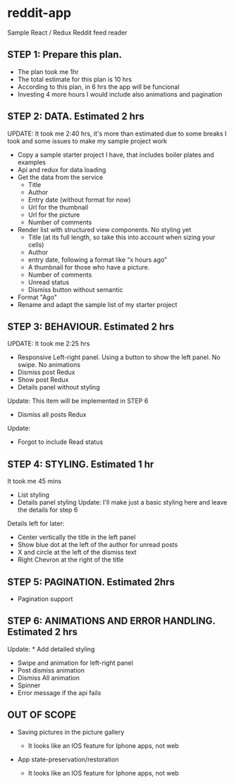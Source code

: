 # reddit-app
Sample React / Redux Reddit feed reader


## STEP 1: Prepare this plan. 

  - The plan took me 1hr
  - The total estimate for this plan is 10 hrs
  - According to this plan, in 6 hrs the app will be funcional
  - Investing 4 more hours I would include also animations and pagination

## STEP 2: DATA. Estimated 2 hrs

UPDATE: It took me 2:40 hrs, it's more than estimated due to some breaks I took and some issues to make my sample project work

* Copy a sample starter project I have, that includes boiler plates and examples
* Api and redux for data loading
* Get the data from the service
  - Title
  - Author
  - Entry date (without format for now)
  - Url for the thumbnail
  - Url for the picture
  - Number of comments
* Render list with structured view components. No styling yet
  - Title (at its full length, so take this into account when sizing your cells)
  - Author
  - entry date, following a format like “x hours ago” 
  - A thumbnail for those who have a picture.
  - Number of comments
  - Unread status
  - Dismiss button without semantic
* Format "Ago"
* Rename and adapt the sample list of my starter project

## STEP 3: BEHAVIOUR. Estimated 2 hrs
UPDATE: It took me 2:25 hrs

* Responsive Left-right panel. Using a button to show the left panel. No swipe. No animations
* Dismiss post Redux
* Show post Redux
* Details panel without styling

Update: This item will be implemented in STEP 6
* Dismiss all posts Redux

 Update:
 * Forgot to include Read status

## STEP 4: STYLING. Estimated 1 hr
It took me 45 mins

* List styling
* Details panel styling
Update: I'll make just a basic styling here and leave the details for step 6

Details left for later:
  - Center vertically the title in the left panel
  - Show blue dot at the left of the author for unread posts
  - X and circle at the left of the dismiss text
  - Right Chevron at the right of the title

## STEP 5: PAGINATION. Estimated 2hrs

* Pagination support

## STEP 6: ANIMATIONS AND ERROR HANDLING. Estimated 2 hrs

Update: * Add detailed styling
* Swipe and animation for left-right panel
* Post dismiss animation
* Dismiss All animation
* Spinner
* Error message if the api fails

## OUT OF SCOPE

* Saving pictures in the picture gallery
  - It looks like an IOS feature for Iphone apps, not web

* App state-preservation/restoration
  - It looks like an IOS feature for Iphone apps, not web



